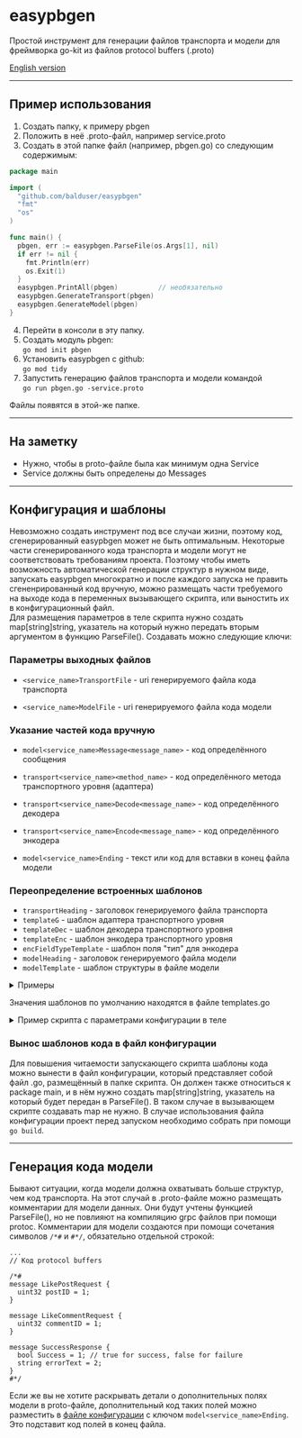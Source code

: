 # easypbgen

Простой инструмент для генерации файлов транспорта и модели для фреймворка go-kit из файлов protocol buffers (.proto)

[English version](./README.md)

---
## Пример использования

1) Создать папку, к примеру pbgen
2) Положить в неё .proto-файл, например service.proto
3) Создать в этой папке файл (например, pbgen.go) со следующим содержимым:

```go
package main

import (
  "github.com/balduser/easypbgen"
  "fmt"
  "os"
)

func main() {
  pbgen, err := easypbgen.ParseFile(os.Args[1], nil)
  if err != nil {
    fmt.Println(err)
    os.Exit(1)
  }
  easypbgen.PrintAll(pbgen)          // необязательно
  easypbgen.GenerateTransport(pbgen)
  easypbgen.GenerateModel(pbgen)
}
```

4) Перейти в консоли в эту папку.
5) Создать модуль pbgen:  
`go mod init pbgen`
6) Установить easypbgen с github:  
`go mod tidy`
7) Запустить генерацию файлов транспорта и модели командой  
`go run pbgen.go -service.proto`

Файлы появятся в этой-же папке.

---

## На заметку

- Нужно, чтобы в proto-файле была как минимум одна Service
- Service должны быть определены до Messages

---

## Конфигурация и шаблоны

Невозможно создать инструмент под все случаи жизни, поэтому код, сгенерированный easypbgen может не быть оптимальным. Некоторые части сгенерированного кода транспорта и модели могут не соответствовать требованиям проекта. Поэтому чтобы иметь возможность автоматической генерации структур в нужном виде, запускать easypbgen многократно и после каждого запуска не править сгененрированный код вручную, можно размещать части требуемого на выходе кода в переменных вызывающего скрипта, или выностить их в конфигурационный файл.  
Для размещения параметров в теле скрипта нужно создать map[string]string, указатель на который нужно передать вторым аргументом в функцию ParseFile(). Создавать можно следующие ключи:

### Параметры выходных файлов

- `<service_name>TransportFile` - uri генерируемого файла кода транспорта

- `<service_name>ModelFile` - uri генерируемого файла кода модели

### Указание частей кода вручную

- `model<service_name>Message<message_name>` - код определённого сообщения

- `transport<service_name><method_name>` - код определённого метода транспортного уровня (адаптера)

- `transport<service_name>Decode<message_name>` - код определённого декодера

- `transport<service_name>Encode<message_name>` - код определённого энкодера

- `model<service_name>Ending` - текст или код для вставки в конец файла модели

### Переопределение встроенных шаблонов

- `transportHeading` - заголовок генерируемого файла транспорта
- `templateG` - шаблон адаптера транспортного уровня
- `templateDec` - шаблон декодера транспортного уровня
- `templateEnc` - шаблон энкодера транспортного уровня
- `encFieldTypeTemplate` - шаблон поля "тип" для энкодера
- `modelHeading` - заголовок генерируемого файла модели
- `modelTemplate` - шаблон структуры в файле модели

<details><summary>Примеры</summary>

---

- код определённого сообщения

```go
"modelBlogpostAPIServiceMessageCreatePostRequest":
`type CreatePostRequest struct {
  userID         uint32
  postText       string
  hellobug       float64
}

`
```

- код определённого метода транспортного уровня (адаптера)

```go
func (g grpcTransport) CreatePost(ctx context.Context, request *pb.CreatePostRequest) (*pb.CreatePostResponse, error) {
  _, response, err := g.createPost.ServeGRPC(ctx, request)
  if err != nil {
    g.log.Error().Err(err).Msg("WE LOVE BUGS!")
    return nil, err
  }
  resp := response.(*pb.CreatePostResponse)
  return resp, nil
}

```

- Код определённого декодера

```go
func decodeCreatePost(ctx context.Context, grpcRequest interface{}) (interface{}, error) {
  req := grpcRequest.(*pb.CreatePostRequest)
  result := &model.CreatePostRequest{
    UserID:         req.UserID,
    PostText:       req.PostText,
    hellobug:       float64,
  }
  return result, nil
}
```

- Код определённого энкодера

```go
func encodeCreatePost(ctx context.Context, grpcResponse interface{}) (interface{}, error) {
  resp := grpcResponse.(*model.CreatePostResponse)
  response := &pb.CreatePostResponse{
    CreatePostSuccess: resp.CreatePostSuccess,
    ErrorText:         resp.ErrorText,
    hellobug:          0,
  }
  return response, nil
}

```

---
</details>

Значения шаблонов по умолчанию находятся в файле templates.go

<details><summary>Пример скрипта с параметрами конфигурации в теле</summary>

---

```go
package main

import (
  "github.com/balduser/easypbgen"
  "fmt"
  "os"
)

func main() {
  config := map[string]string {
    "transportHeading": `package transport
// Hello there!
`,
    "modelBlogpostAPIServiceEnding":
`type CreatePostRequest struct {
    myPrettyFieldName    bug64
}
`,
  }

  pbgen, err := easypbgen.ParseFile(os.Args[1], &config)
  if err != nil {
    fmt.Println(err)
    os.Exit(1)
  }
  easypbgen.GenerateTransport(pbgen)
  easypbgen.GenerateModel(pbgen)
}

```

---

</details>

### Вынос шаблонов кода в файл конфигурации

Для повышения читаемости запускающего скрипта шаблоны кода можно вынести в файл конфигурации, который представляет собой файл .go, размещённый в папке скрипта. Он должен также относиться к package main, и в нём нужно создать map[string]string, указатель на который будет передан в ParseFile(). В таком случае в вызывающем скрипте создавать map не нужно.
В случае использования файла конфигурации проект перед запуском необходимо собрать при помощи `go build`.

---
## Генерация кода модели

Бывают ситуации, когда модели должна охватывать больше структур, чем код транспорта. На этот случай в .proto-файле можно размещать комментарии для модели данных. Они будут учтены функцией ParseFile(), но не повлияют на компиляцию grpc файлов при помощи protoc. Комментарии для модели создаются при помощи сочетания символов `/*#` и `#*/`, обязательно отдельной строкой:

```proto3
...
// Код protocol buffers

/*#
message LikePostRequest {
  uint32 postID = 1;
}

message LikeCommentRequest {
  uint32 commentID = 1;
}

message SuccessResponse {
  bool Success = 1; // true for success, false for failure
  string errorText = 2;
}
#*/
```

Если же вы не хотите раскрывать детали о дополнительных полях модели в proto-файле, дополнительный код таких полей можно разместить в [файле конфигурации](#конфигурация-и-шаблоны) с ключом `model<service_name>Ending`. Это подставит код полей в конец файла.
